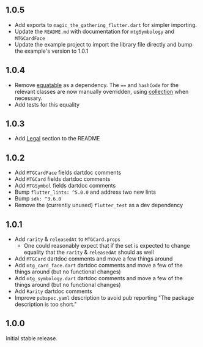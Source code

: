 ## 1.0.5

* Add exports to `magic_the_gathering_flutter.dart` for simpler importing.
* Update the `README.md` with documentation for `mtgSymbology` and `MTGCardFace`
* Update the example project to import the library file directly and bump the example's version to 1.0.1

## 1.0.4

* Remove [equatable](https://pub.dev/packages/equatable) as a dependency. The `==` and `hashCode` for the relevant classes are now manually overridden, using [collection](https://pub.dev/packages/collection) when necessary.
* Add tests for this equality

## 1.0.3

* Add [Legal](https://pub.dev/packages/magic_the_gathering_flutter#legal) section to the README

## 1.0.2

* Add `MTGCardFace` fields dartdoc comments
* Add `MTGCard` fields dartdoc comments
* Add `MTGSymbol` fields dartdoc comments
* Bump `flutter_lints: ^5.0.0` and address two new lints
* Bump `sdk: ^3.6.0`
* Remove the (currently unused) `flutter_test` as a dev dependency

## 1.0.1

* Add `rarity` & `releasedAt` to `MTGCard.props`
    * One could reasonably expect that if the set is expected to change equality that the `rarity` & `releasedAt` should as well
* Add `MTGCard` dartdoc comments and move a few things around
* Add `mtg_card_face.dart` dartdoc comments and move a few of the things around (but no functional changes)
* Add `mtg_symbology.dart` dartdoc comments and move a few of the things around (but no functional changes)
* Add `Rarity` dartdoc comments
* Improve `pubspec.yaml` description to avoid pub reporting "The package description is too short."

## 1.0.0

Initial stable release.
